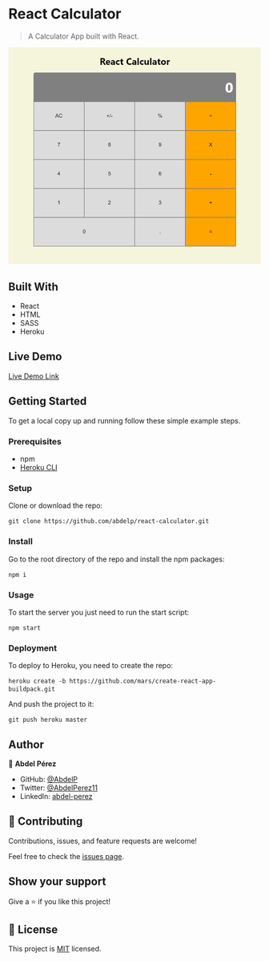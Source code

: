 # React Calculator

> A Calculator App built with React.

![screenshot](./app_screenshot.png)

## Built With

- React
- HTML
- SASS
- Heroku

## Live Demo

[Live Demo Link](https://stark-anchorage-26487.herokuapp.com/)


## Getting Started

To get a local copy up and running follow these simple example steps.

### Prerequisites

- npm
- [Heroku CLI](https://devcenter.heroku.com/articles/heroku-cli)

### Setup

Clone or download the repo:

```
git clone https://github.com/abdelp/react-calculator.git
```

### Install

Go to the root directory of the repo and install the npm packages:

```
npm i
```

### Usage

To start the server you just need to run the start script:

```
npm start
```

### Deployment

To deploy to Heroku, you need to create the repo:

```
heroku create -b https://github.com/mars/create-react-app-buildpack.git
```

And push the project to it:

```
git push heroku master
```

## Author

👤 **Abdel Pérez**

- GitHub: [@AbdelP](https://github.com/abdelp)
- Twitter: [@AbdelPerez11](https://twitter.com/AbdelPerez11)
- LinkedIn: [abdel-perez](https://linkedin.com/in/abdel-perez)


## 🤝 Contributing

Contributions, issues, and feature requests are welcome!

Feel free to check the [issues page](issues/).

## Show your support

Give a ⭐️ if you like this project!


## 📝 License

This project is [MIT](lic.url) licensed.
